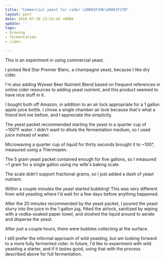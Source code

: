 ```yaml
---
title: "Commercial yeast for cider \U0001F34E\U0001F37B"
layout: post
date: 2018-07-28 23:52:44 +0000
update: ''
tags:
- brewing
- fermentation
- cider

---
```

This is an experiment in using commercial yeast.

I picked Red Star Premier Blanc, a champagne yeast, because I like dry cider.

I'm also adding Wyeast Beer Nutrient Blend based on frequent references in online cider resources to adding yeast nutrient, and this product seemed to have nice stuff in it.

I bought both off Amazon, in addition to an air lock appropriate for a 1 gallon apple juice bottle. I chose a single chamber air lock because that's what a friend lent me before, and I appreciate the simplicity.

The yeast packet recommended starting the yeast in a quarter cup of \~100°F water. I didn't want to dilute the fermentation medium, so I used juice instead of water.

Microwaving a quarter cup of liquid for thirty seconds brought it to \~100°, measured using a Thermopen.

The 5 gram yeast packet contained enough for five gallons, so I measured \~1 gram for a single gallon using my wife's baking scale.

The scale didn't support fractional grams, so I just added a dash of yeast nutrient.

Within a couple minutes the yeast started bubbling! This was very different from wild yeasting where I'd wait for a few days before anything happened.

After the 20 minutes recommended by the yeast packet, I poured the yeast slurry into the juice in the 1 gallon jug, fitted the airlock, sanitized by wiping with a vodka-soaked paper towel, and sloshed the liquid around to aerate and disperse the yeast.

After just a couple hours, there were bubbles collecting at the surface.

I still prefer the informal approach of wild yeasting, but am looking forward to a more fully fermented cider. In future, I'd like to experiment with wild yeasting a starter, and if it tastes good, using that with the process described above for full fermentation.